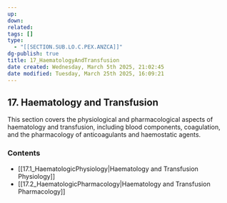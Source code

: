 ```yaml
---
up: 
down: 
related: 
tags: []
type:
  - "[[SECTION.SUB.LO.C.PEX.ANZCA]]"
dg-publish: true
title: 17_HaematologyAndTransfusion
date created: Wednesday, March 5th 2025, 21:02:45
date modified: Tuesday, March 25th 2025, 16:09:21
---
```


## 17. Haematology and Transfusion

This section covers the physiological and pharmacological aspects of haematology and transfusion, including blood components, coagulation, and the pharmacology of anticoagulants and haemostatic agents.

### Contents

- [[17.1_HaematologicPhysiology|Haematology and Transfusion Physiology]]
- [[17.2_HaematologicPharmacology|Haematology and Transfusion Pharmacology]]

